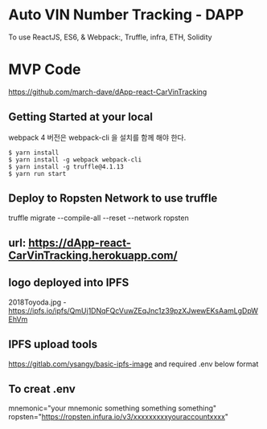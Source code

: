 
# Auto VIN Number Tracking - DAPP
To use ReactJS, ES6, & Webpack:, Truffle, infra, ETH, Solidity

# MVP Code
https://github.com/march-dave/dApp-react-CarVinTracking


## Getting Started at your local
webpack 4 버전은 webpack-cli 을 설치를 함께 해야 한다.
```
$ yarn install
$ yarn install -g webpack webpack-cli
$ yarn install -g truffle@4.1.13
$ yarn run start
```

## Deploy to Ropsten Network to use truffle
truffle migrate --compile-all --reset --network ropsten

## url: https://dApp-react-CarVinTracking.herokuapp.com/


## logo deployed into IPFS
2018Toyoda.jpg - https://ipfs.io/ipfs/QmUj1DNqFQcVuwZEqJnc1z39pzXJwewEKsAamLgDpWEhVm

## IPFS upload tools
https://gitlab.com/ysangy/basic-ipfs-image
and required .env below format

## To creat .env
mnemonic="your mnemonic something something something"
ropsten="https://ropsten.infura.io/v3/xxxxxxxxxyouraccountxxxx"

